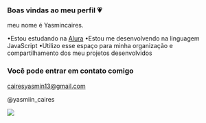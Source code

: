 ### Boas vindas ao meu perfil 💗

meu nome é Yasmincaires.

•Estou estudando na [Alura](https://www.alura.com.br)
•Estou me desenvolvendo na linguagem JavaScript
•Utilizo esse espaço para minha organização e compartilhamento dos meu projetos desenvolvidos

### Você pode entrar em contato comigo

cairesyasmin13@gmail.com

@yasmiin_caires


![](https://github.com/YasminCaires/YasminCaires/assets/170846102/d512df10-752e-43e6-b308-ace086d43cd4)





